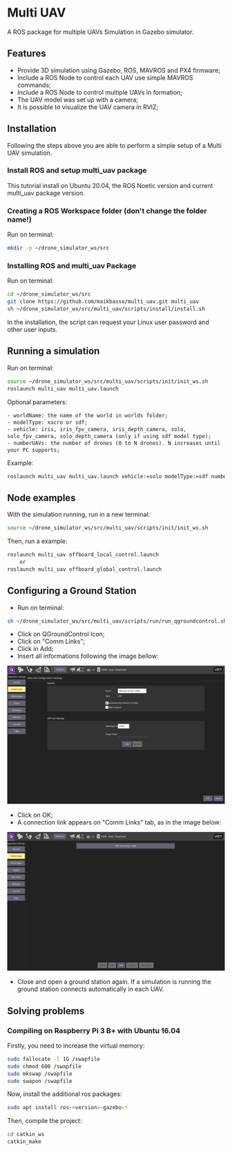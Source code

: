 # Multi UAV

A ROS package for multiple UAVs Simulation in Gazebo simulator.

## Features
- Provide 3D simulation using Gazebo, ROS, MAVROS and PX4 firmware;
- Include a ROS Node to control each UAV use simple MAVROS commands;
- Include a ROS Node to control multiple UAVs in formation;
- The UAV model was set up with a camera;
- It is possible to visualize the UAV camera in RVIZ;

## Installation
Following the steps above you are able to perform a simple setup of a Multi UAV simulation.

### Install ROS and setup multi_uav package
This tutorial install on Ubuntu 20.04, the ROS Noetic version and current multi_uav package version.

### Creating a ROS Workspace folder (don't change the folder name!)
Run on terminal:
```sh
mkdir -p ~/drone_simulator_ws/src
```
### Installing ROS and multi_uav Package
Run on terminal:
```sh
cd ~/drone_simulator_ws/src
git clone https://github.com/maikbasso/multi_uav.git multi_uav
sh ~/drone_simulator_ws/src/multi_uav/scripts/install/install.sh
```
In the installation, the script can request your Linux user password and other user inputs.

## Running a simulation
Run on terminal:
```sh
source ~/drone_simulator_ws/src/multi_uav/scripts/init/init_ws.sh
roslaunch multi_uav multi_uav.launch
```

Optional parameters:

    - worldName: the name of the world in worlds folder;
    - modelType: xacro or sdf;
    - vehicle: iris, iris_fpv_camera, iris_depth_camera, solo, solo_fpv_camera, solo_depth_camera (only if using sdf model type);
    - numberUAVs: the number of drones (0 to N drones). N increases until your PC supports;

Example:
```sh
roslaunch multi_uav multi_uav.launch vehicle:=solo modelType:=sdf numberUAVs:=5 worldName:=empty
```

## Node examples
With the simulation running, run in a new terminal:
```sh
source ~/drone_simulator_ws/src/multi_uav/scripts/init/init_ws.sh
```
Then, run a example:
```sh
roslaunch multi_uav offboard_local_control.launch
	or
roslaunch multi_uav offboard_global_control.launch
```

## Configuring a Ground Station
- Run on terminal:

```sh
sh ~/drone_simulator_ws/src/multi_uav/scripts/run/run_qgroundcontrol.sh
```

- Click on QGroundControl Icon;
- Click on "Comm Links";
- Click in Add;
- Insert all informations following the image bellow:

![UDP PORT](others/tutorial/QGorundControlUDPPORT.png "UDP PORT")

- Click on OK;
- A connection link appears on "Comm Links" tab, as in the image below:

![COMM LINKS](others/tutorial/QGroundCommLink.png "COMM LINKS")

- Close and open a ground station again. If a simulation is running the ground station connects automatically in each UAV.

## Solving problems

### Compiling on Raspberry Pi 3 B+ with Ubuntu 16.04
Firstly, you need to increase the virtual memory:
```sh
sudo fallocate -l 1G /swapfile
sudo chmod 600 /swapfile
sudo mkswap /swapfile
sudo swapon /swapfile
```
Now, install the additional ros packages:
```sh
sudo apt install ros-<version>-gazebo-*
```
Then, compile the project:
```sh
cd catkin_ws
catkin_make
```
